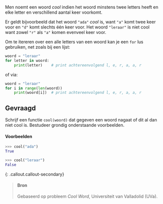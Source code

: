 Men noemt een woord *cool* indien het woord minstens twee letters heeft en elke letter en verschillend aantal keer voorkomt.

Er geldt bijvoorbeeld dat het woord `"ada"` *cool* is, want `"a"` komt twee keer voor en `"d"` komt slechts één keer voor. Het woord `"leraar"` is niet cool want zowel `"r"` als `"a"` komen evenveel keer voor.

Om te itereren over een alle letters van een woord kan je een `for` lus gebruiken, net zoals bij een lijst:

```python
woord = "leraar"
for letter in woord:
    print(letter)    # print achtereenvolgend l, e, r, a, a, r
```

of via:
```python
woord = "leraar"
for i in range(len(woord))
    print(woord[i])  # print achtereenvolgend l, e, r, a, a, r
```

## Gevraagd
Schrijf een functie `cool(woord)` dat gegeven een woord nagaat of dit al dan niet cool is. Bestudeer grondig onderstaande voorbeelden.


#### Voorbeelden

```python
>>> cool("ada")
True
```

```python
>>> cool("leraar")
False
```

{: .callout.callout-secondary}
>#### Bron
> Gebaseerd op probleem *Cool Word*, Universiteit van Valladolid (UVa). 
